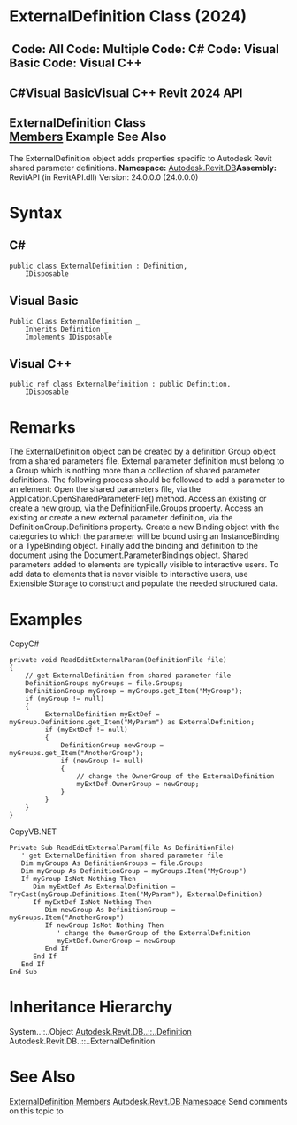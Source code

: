 # ExternalDefinition Class (2024)

﻿
 Code: All Code: Multiple Code: C# Code: Visual Basic Code: Visual C++   
---  
C#Visual BasicVisual C++
Revit 2024 API  
---  
ExternalDefinition Class  
[Members](cdd74bfc-e0fa-6240-088c-28db47f76039.md "ExternalDefinition Members") Example See Also  
---  
The ExternalDefinition object adds properties specific to Autodesk Revit shared parameter definitions. 
**Namespace:** [Autodesk.Revit.DB](87546ba7-461b-c646-cbb1-2cb8f5bff8b2.md "Autodesk.Revit.DB Namespace")**Assembly:** RevitAPI (in RevitAPI.dll) Version: 24.0.0.0 (24.0.0.0)
# Syntax
C#  
---  
```text
public class ExternalDefinition : Definition, 
	IDisposable
```
  
Visual Basic  
---  
```text
Public Class ExternalDefinition _
	Inherits Definition _
	Implements IDisposable
```
  
Visual C++  
---  
```text
public ref class ExternalDefinition : public Definition, 
	IDisposable
```
  
# Remarks
The ExternalDefinition object can be created by a definition Group object from a shared parameters file. External parameter definition must belong to a Group which is nothing more than a collection of shared parameter definitions. The following process should be followed to add a parameter to an element: Open the shared parameters file, via the Application.OpenSharedParameterFile() method. Access an existing or create a new group, via the DefinitionFile.Groups property. Access an existing or create a new external parameter definition, via the DefinitionGroup.Definitions property. Create a new Binding object with the categories to which the parameter will be bound using an InstanceBinding or a TypeBinding object. Finally add the binding and definition to the document using the Document.ParameterBindings object.
Shared parameters added to elements are typically visible to interactive users. To add data to elements that is never visible to interactive users, use Extensible Storage to construct and populate the needed structured data.
# Examples
CopyC#
```text
private void ReadEditExternalParam(DefinitionFile file)
{
    // get ExternalDefinition from shared parameter file
    DefinitionGroups myGroups = file.Groups;
    DefinitionGroup myGroup = myGroups.get_Item("MyGroup");
    if (myGroup != null)
    {
         ExternalDefinition myExtDef = myGroup.Definitions.get_Item("MyParam") as ExternalDefinition;
         if (myExtDef != null)
         {
             DefinitionGroup newGroup = myGroups.get_Item("AnotherGroup");
             if (newGroup != null)
             {
                 // change the OwnerGroup of the ExternalDefinition
                 myExtDef.OwnerGroup = newGroup;
             }
         }
    }
}
```

CopyVB.NET
```text
Private Sub ReadEditExternalParam(file As DefinitionFile)
   ' get ExternalDefinition from shared parameter file
   Dim myGroups As DefinitionGroups = file.Groups
   Dim myGroup As DefinitionGroup = myGroups.Item("MyGroup")
   If myGroup IsNot Nothing Then
      Dim myExtDef As ExternalDefinition = TryCast(myGroup.Definitions.Item("MyParam"), ExternalDefinition)
      If myExtDef IsNot Nothing Then
         Dim newGroup As DefinitionGroup = myGroups.Item("AnotherGroup")
         If newGroup IsNot Nothing Then
            ' change the OwnerGroup of the ExternalDefinition
            myExtDef.OwnerGroup = newGroup
         End If
      End If
   End If
End Sub
```

# Inheritance Hierarchy
System..::..Object [Autodesk.Revit.DB..::..Definition](8fe04f37-04e1-9e93-ffdb-e3900908e42a.md "Definition Class") Autodesk.Revit.DB..::..ExternalDefinition
# See Also
[ExternalDefinition Members](cdd74bfc-e0fa-6240-088c-28db47f76039.md "ExternalDefinition Members")
[Autodesk.Revit.DB Namespace](87546ba7-461b-c646-cbb1-2cb8f5bff8b2.md "Autodesk.Revit.DB Namespace")
Send comments on this topic to 